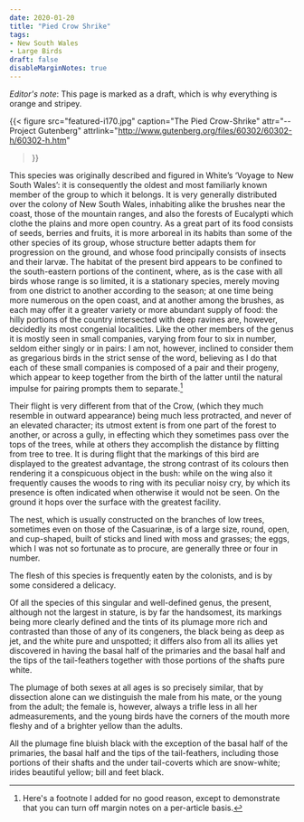 ```yaml
---
date: 2020-01-20
title: "Pied Crow Shrike"
tags:
- New South Wales
- Large Birds
draft: false
disableMarginNotes: true
---
```


_Editor's note_: This page is marked as a draft, which is why everything is orange and stripey.

{{< figure
  src="featured-i170.jpg"
  caption="The Pied Crow-Shrike"
  attr="-- Project Gutenberg"
  attrlink="http://www.gutenberg.org/files/60302/60302-h/60302-h.htm"
>}}

This species was originally described and figured in White’s ‘Voyage to New South Wales’: it is consequently the oldest and most familiarly known member of the group to which it belongs. It is very generally distributed over the colony of New South Wales, inhabiting alike the brushes near the coast, those of the mountain ranges, and also the forests of Eucalypti which clothe the plains and more open country. As a great part of its food consists of seeds, berries and fruits, it is more arboreal in its habits than some of the other species of its group, whose structure better adapts them for progression on the ground, and whose food principally consists of insects and their larvæ. The habitat of the present bird appears to be confined to the south-eastern portions of the continent, where, as is the case with all birds whose range is so limited, it is a stationary species, merely moving from one district to another according to the season; at one time being more numerous on the open coast, and at another among the brushes, as each may offer it a greater variety or more abundant supply of food: the hilly portions of the country intersected with deep ravines are, however, decidedly its most congenial localities. Like the other members of the genus it is mostly seen in small companies, varying from four to six in number, seldom either singly or in pairs: I am not, however, inclined to consider them as gregarious birds in the strict sense of the word, believing as I do that each of these small companies is composed of a pair and their progeny, which appear to keep together from the birth of the latter until the natural impulse for pairing prompts them to separate.[^unimportant]

[^unimportant]: Here's a footnote I added for no good reason, except to demonstrate that you can turn off margin notes on a per-article basis.

Their flight is very different from that of the Crow, (which they much resemble in outward appearance) being much less protracted, and never of an elevated character; its utmost extent is from one part of the forest to another, or across a gully, in effecting which they sometimes pass over the tops of the trees, while at others they accomplish the distance by flitting from tree to tree. It is during flight that the markings of this bird are displayed to the greatest advantage, the strong contrast of its colours then rendering it a conspicuous object in the bush: while on the wing also it frequently causes the woods to ring with its peculiar noisy cry, by which its presence is often indicated when otherwise it would not be seen. On the ground it hops over the surface with the greatest facility.

The nest, which is usually constructed on the branches of low trees, sometimes even on those of the Casuarinæ, is of a large size, round, open, and cup-shaped, built of sticks and lined with moss and grasses; the eggs, which I was not so fortunate as to procure, are generally three or four in number.

The flesh of this species is frequently eaten by the colonists, and is by some considered a delicacy.

Of all the species of this singular and well-defined genus, the present, although not the largest in stature, is by far the handsomest, its markings being more clearly defined and the tints of its plumage more rich and contrasted than those of any of its congeners, the black being as deep as jet, and the white pure and unspotted; it differs also from all its allies yet discovered in having the basal half of the primaries and the basal half and the tips of the tail-feathers together with those portions of the shafts pure white.

The plumage of both sexes at all ages is so precisely similar, that by dissection alone can we distinguish the male from his mate, or the young from the adult; the female is, however, always a trifle less in all her admeasurements, and the young birds have the corners of the mouth more fleshy and of a brighter yellow than the adults.

All the plumage fine bluish black with the exception of the basal half of the primaries, the basal half and the tips of the tail-feathers, including those portions of their shafts and the under tail-coverts which are snow-white; irides beautiful yellow; bill and feet black.

